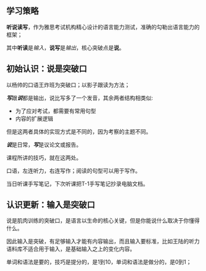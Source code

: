 ## 学习策略

**听说读写**，作为雅思考试机构精心设计的语言能力测试，准确的勾勒出语言能力的框架；

其中**听读**是*输入*，**说写**是*输出*，核心突破点是**说**。

## 初始认识：说是突破口

以杨帅的口语王炸班为突破口；以影子跟读为方法；

***写***跟***说***都是输出，说比写多了一个发音，其余两者结构相类似: 

- 为了应对考试，都需要有常用句型
- 内容的扩展逻辑

但是这两者具体的实现方式是不同的，因为考察的主题不同。

***说***是日常，***写***是议论文或报告。

课程所讲的技巧，就在这两处。

口语，左连听力，右连写作；阅读的句型可以用于写作。

当日听课手写笔记，下次听课把T-1手写笔记抄录电脑文档。

## 认识更新：输入是突破口

说是肌肉训练的突破口，是语言以生命的核心关键，但是你能说什么取决于你懂得什么。

因此输入是突破，有足够输入才能有内容输出，而且输入要标准，比如王陆的听力语料库不适合用于输入，是基础输入之上的变化内容。

单词和语法是要的，技巧是提分的，是1到10，单词和语法是做分的，是0到1；

